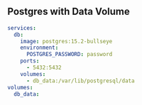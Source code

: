 
## Postgres with Data Volume

```yaml
services:
  db:
    image: postgres:15.2-bullseye
    environment:
      POSTGRES_PASSWORD: password
    ports:
      - 5432:5432
    volumes:
      - db_data:/var/lib/postgresql/data
volumes:
  db_data:
```
